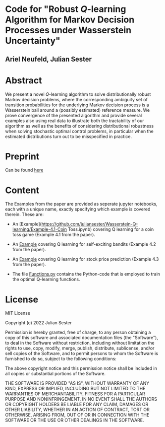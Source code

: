 # Code for "Robust $Q$-learning Algorithm for Markov Decision Processes under Wasserstein Uncertainty"

## Ariel Neufeld, Julian Sester

# Abstract

We present a novel $Q$-learning algorithm to solve distributionally robust Markov decision problems, where the corresponding ambiguity set of transition probabilities for the underlying Markov decision process is a Wasserstein ball around a (possibly estimated) reference measure. 
We prove convergence of the presented algorithm and provide several examples also using real data to illustrate both the tractability of our algorithm as well as the benefits of considering distributional robustness when solving stochastic optimal control problems, in particular when the estimated distributions turn out to be misspecified in practice.

# Preprint

Can be found [here](https://arxiv.org/abs/2106.10024)


# Content

The Examples from the paper are provided as seperate jupyter notebooks, each with a unique name, exactly specifying which example is covered therein. These are:
- An [Example](https://github.com/juliansester/Wasserstein-Q-learning/Example-4.1-Coin Toss.ipynb) covering Q learning for a coin toss game (Example 4.1 from the paper).
- An [Example](https://github.com/juliansester/Wasserstein-Q-learning/Example-4.2-MultiArmedBandit.ipynb) covering Q learning for self-exciting bandits (Example 4.2 from the paper).
- An [Example](https://github.com/juliansester/Wasserstein-Q-learning/Example-4.3-StockPrediction.ipynb) covering Q learning for stock price prediction (Example 4.3 from the paper).

- The file [Functions.py](https://github.com/juliansester/Wasserstein-Q-learning/Q_learning.py) contains the Python-code that is employed to train the optimal Q-learning functions.


# License

MIT License

Copyright (c) 2022 Julian Sester

Permission is hereby granted, free of charge, to any person obtaining a copy of this software and associated documentation files (the "Software"), to deal in the Software without restriction, including without limitation the rights to use, copy, modify, merge, publish, distribute, sublicense, and/or sell copies of the Software, and to permit persons to whom the Software is furnished to do so, subject to the following conditions:

The above copyright notice and this permission notice shall be included in all copies or substantial portions of the Software.

THE SOFTWARE IS PROVIDED "AS IS", WITHOUT WARRANTY OF ANY KIND, EXPRESS OR IMPLIED, INCLUDING BUT NOT LIMITED TO THE WARRANTIES OF MERCHANTABILITY, FITNESS FOR A PARTICULAR PURPOSE AND NONINFRINGEMENT. IN NO EVENT SHALL THE AUTHORS OR COPYRIGHT HOLDERS BE LIABLE FOR ANY CLAIM, DAMAGES OR OTHER LIABILITY, WHETHER IN AN ACTION OF CONTRACT, TORT OR OTHERWISE, ARISING FROM, OUT OF OR IN CONNECTION WITH THE SOFTWARE OR THE USE OR OTHER DEALINGS IN THE SOFTWARE.
